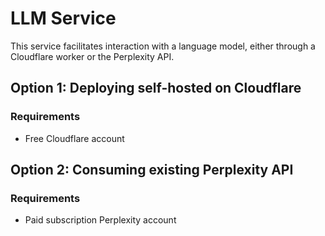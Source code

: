 # LLM Service

This service facilitates interaction with a language model, either through a Cloudflare worker or the Perplexity API.

## Option 1: Deploying self-hosted on Cloudflare

### Requirements

- Free Cloudflare account

## Option 2: Consuming existing Perplexity API

### Requirements

- Paid subscription Perplexity account

